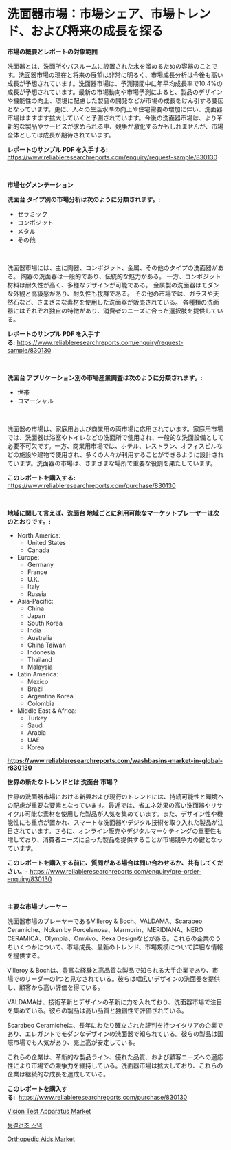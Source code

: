 <p><h1>洗面器市場：市場シェア、市場トレンド、および将来の成長を探る</h1></p><p><strong>市場の概要とレポートの対象範囲</strong></p>
<p><p>洗面器とは、洗面所やバスルームに設置された水を溜めるための容器のことです。洗面器市場の現在と将来の展望は非常に明るく、市場成長分析は今後も高い成長が予想されています。洗面器市場は、予測期間中に年平均成長率で10.4%の成長が予想されています。最新の市場動向や市場予測によると、製品のデザインや機能性の向上、環境に配慮した製品の開発などが市場の成長をけん引する要因となっています。更に、人々の生活水準の向上や住宅需要の増加に伴い、洗面器市場はますます拡大していくと予測されています。今後の洗面器市場は、より革新的な製品やサービスが求められる中、競争が激化するかもしれませんが、市場全体としては成長が期待されています。</p></p>
<p><strong>レポートのサンプル PDF を入手する:</strong> <a href="https://www.reliableresearchreports.com/enquiry/request-sample/830130">https://www.reliableresearchreports.com/enquiry/request-sample/830130</a></p>
<p>&nbsp;</p>
<p><strong>市場セグメンテーション</strong></p>
<p><strong>洗面台 タイプ別の市場分析は次のように分類されます。:</strong></p>
<p><ul><li>セラミック</li><li>コンポジット</li><li>メタル</li><li>その他</li></ul></p>
<p>&nbsp;</p>
<p><p>洗面器市場には、主に陶器、コンポジット、金属、その他のタイプの洗面器がある。 陶器の洗面器は一般的であり、伝統的な魅力がある。 一方、コンポジット材料は耐久性が高く、多様なデザインが可能である。 金属製の洗面器はモダンな外観と高級感があり、耐久性も抜群である。 その他の市場では、ガラスや天然石など、さまざまな素材を使用した洗面器が販売されている。 各種類の洗面器にはそれぞれ独自の特徴があり、消費者のニーズに合った選択肢を提供している。</p></p>
<p><strong>レポートのサンプル PDF を入手する:</strong>&nbsp;<a href="https://www.reliableresearchreports.com/enquiry/request-sample/830130">https://www.reliableresearchreports.com/enquiry/request-sample/830130</a></p>
<p>&nbsp;</p>
<p><strong> 洗面台 アプリケーション別の市場産業調査は次のように分類されます。:</strong></p>
<p><ul><li>世帯</li><li>コマーシャル</li></ul></p>
<p>&nbsp;</p>
<p><p>洗面器の市場は、家庭用および商業用の両市場に応用されています。家庭用市場では、洗面器は浴室やトイレなどの洗面所で使用され、一般的な洗面設備として必要不可欠です。一方、商業用市場では、ホテル、レストラン、オフィスビルなどの施設や建物で使用され、多くの人々が利用することができるように設計されています。洗面器の市場は、さまざまな場所で重要な役割を果たしています。</p></p>
<p><strong>このレポートを購入する:</strong>&nbsp; <a href="https://www.reliableresearchreports.com/purchase/830130">https://www.reliableresearchreports.com/purchase/830130</a></p>
<p>&nbsp;</p>
<p><strong>地域に関して言えば、洗面台 地域ごとに利用可能なマーケットプレーヤーは次のとおりです。:</strong></p>
<p><ul>
    <li>
        North America:
        <ul>
            <li>United States</li>
            <li>Canada</li>
        </ul>
    </li>
    <li>
        Europe:
        <ul>
            <li>Germany</li>
            <li>France</li>
            <li>U.K.</li>
            <li>Italy</li>
            <li>Russia</li>
        </ul>
    </li>
    <li>
        Asia-Pacific:
        <ul>
            <li>China</li>
            <li>Japan</li>
            <li>South Korea</li>
            <li>India</li>
            <li>Australia</li>
            <li>China Taiwan</li>
            <li>Indonesia</li>
            <li>Thailand</li>
            <li>Malaysia</li>
        </ul>
    </li>
    <li>
        Latin America:
        <ul>
            <li>Mexico</li>
            <li>Brazil</li>
            <li>Argentina Korea</li>
            <li>Colombia</li>
        </ul>
    </li>
    <li>
        Middle East & Africa:
        <ul>
            <li>Turkey</li>
            <li>Saudi</li>
            <li>Arabia</li>
            <li>UAE</li>
            <li>Korea</li>
        </ul>
    </li>
    </ul></p>
<p><strong><a href="https://www.reliableresearchreports.com/washbasins-market-in-global-r830130">https://www.reliableresearchreports.com/washbasins-market-in-global-r830130</a></strong>&nbsp;</p>
<p><strong>世界の新たなトレンドとは 洗面台 市場？</strong></p>
<p><p>世界の洗面器市場における新興および現行のトレンドには、持続可能性と環境への配慮が重要な要素となっています。最近では、省エネ効果の高い洗面器やリサイクル可能な素材を使用した製品が人気を集めています。また、デザイン性や機能性にも重点が置かれ、スマートな洗面器やデジタル技術を取り入れた製品が注目されています。さらに、オンライン販売やデジタルマーケティングの重要性も増しており、消費者ニーズに合った製品を提供することが市場競争力の鍵となっています。</p></p>
<p><strong>このレポートを購入する前に、質問がある場合は問い合わせるか、共有してください。</strong>- <a href="https://www.reliableresearchreports.com/enquiry/pre-order-enquiry/830130">https://www.reliableresearchreports.com/enquiry/pre-order-enquiry/830130</a></p>
<p>&nbsp;</p>
<p><strong>主要な市場プレーヤー</strong></p>
<p><p>洗面器市場のプレーヤーであるVilleroy & Boch、VALDAMA、Scarabeo Ceramiche、Noken by Porcelanosa、Marmorin、MERIDIANA、NERO CERAMICA、Olympia、Omvivo、Rexa Designなどがある。これらの企業のうちいくつかについて、市場成長、最新のトレンド、市場規模について詳細な情報を提供する。</p><p>Villeroy & Bochは、豊富な経験と高品質な製品で知られる大手企業であり、市場でのリーダーの1つと見なされている。彼らは幅広いデザインの洗面器を提供し、顧客から高い評価を得ている。</p><p>VALDAMAは、技術革新とデザインの革新に力を入れており、洗面器市場で注目を集めている。彼らの製品は高い品質と独創性で評価されている。</p><p>Scarabeo Ceramicheは、長年にわたり確立された評判を持つイタリアの企業であり、エレガントでモダンなデザインの洗面器で知られている。彼らの製品は国際市場でも人気があり、売上高が安定している。</p><p>これらの企業は、革新的な製品ライン、優れた品質、および顧客ニーズへの適応性により市場での競争力を維持している。洗面器市場は拡大しており、これらの企業は継続的な成長を達成している。</p></p>
<p><strong>このレポートを購入する:</strong>&nbsp;&nbsp;<a href="https://www.reliableresearchreports.com/purchase/830130">https://www.reliableresearchreports.com/purchase/830130</a></p>
<p><p><a href="https://github.com/yemakinde/Market-Research-Report-List-2/blob/main/vision-test-apparatus-market.md">Vision Test Apparatus Market</a></p><p><a href="https://github.com/iansanftyord09878/Market-Research-Report-List-1/blob/main/708123522053.md">동결건조 스낵</a></p><p><a href="https://github.com/jsmusil/Market-Research-Report-List-2/blob/main/orthopedic-aids-market.md">Orthopedic Aids Market</a></p></p>